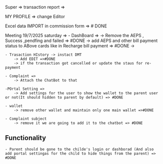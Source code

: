 Super => transaction report
=>

MY PROFILE => change Editor

Excel data IMPORT in commission form => # DONE

Meeting 19/7/2025 saturday => - DashBoard =>
-> Remove the AEPS , Success ,pendfing and failed => #DONE
-> add AEPS and other bill payment status to ABove cards like in Recharge bill payment => #DONE
->

    - Trasaction HIstory -> instact DMT
        -> Add EDIT =>#DONE
        -> if the transaction got cancelled or update the staus for re-payment

    - Complaint =>
        -> Attach the ChatBot to that

    -POrtal Setting =>
        -> Add settings for the user to show the wallet to the parent user or not(It should hidden to parent by default) => #DONE

    - wallet
        -> remove other wallet and maintain only one main wallet =>#DONE

    - Complaint subject
        -> remove it we are going to add it to the chatbot => #DONE

## Functionality

    - Parent should be gone to the childe's login or dashborad (And also add portal settingas for the child to hide things from the parent) => #DONE
